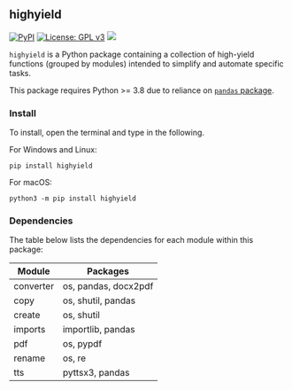 ## highyield

[![PyPI](https://img.shields.io/pypi/v/highyield.svg)](https://pypi.org/project/highyield) [![License: GPL v3](https://img.shields.io/badge/License-GPLv3-brightgreen.svg)](https://www.gnu.org/licenses/gpl-3.0) [![](https://img.shields.io/badge/-Documentation-yellow)](https://kenf1.github.io/Rendered/highyield%20Documentation/)

`highyield` is a Python package containing a collection of high-yield functions (grouped by modules) intended to simplify and automate specific tasks.

This package requires Python >= 3.8 due to reliance on [`pandas` package](https://pypi.org/project/pandas/).

### Install

To install, open the terminal and type in the following.

For Windows and Linux:

```{python}
pip install highyield
```

For macOS:

```{python}
python3 -m pip install highyield
```

### Dependencies

The table below lists the dependencies for each module within this package:

|Module|Packages|
|---|---|
|converter|os, pandas, docx2pdf|
|copy|os, shutil, pandas|
|create|os, shutil|
|imports|importlib, pandas|
|pdf|os, pypdf|
|rename|os, re|
|tts|pyttsx3, pandas|